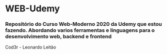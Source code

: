 # WEB-Udemy

### Repositório do Curso Web-Moderno 2020 da Udemy que estou fazendo. Abordando varios ferramentas e linguagens para o desenvolvimento web, backend e frontend

Cod3r - Leonardo Leitão
